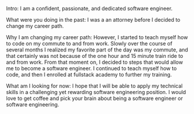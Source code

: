 Intro: I am a confident, passionate, and dedicated software engineer.

What were you doing in the past: I was a an attorney before I decided to change my career  path. 

Why I am changing my career path: However, I started to teach myself how to code on my commute to and from work. Slowly over the course of several months I realized my favorite part of the day
was my commute, and that certainly was not because of the  one hour and 15 minute train ride to and from work. From that moment on, I decided to steps that would allow me to become a software engineer. I continued to teach myself how to code, and then I enrolled at fullstack academy to further my training.

What am I looking for now: I hope that I will be able to apply my technical skills in a challenging yet rewarding software engineering position. I would love to get coffee and pick your brain about being a software engineer or software engineering.